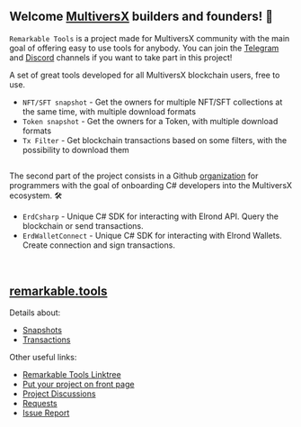## Welcome [MultiversX](https://github.com/ElrondNetwork) builders and founders! 👋

`Remarkable Tools` is a project made for MultiversX community with the main goal of offering easy to use tools for anybody. You can join the [Telegram](https://t.me/RemarkableTools) and [Discord](https://discord.io/RemarkableTools) channels if you want to take part in this project!

A set of great tools developed for all MultiversX blockchain users, free to use.
- `NFT/SFT snapshot` - Get the owners for multiple NFT/SFT collections at the same time, with multiple download formats
- `Token snapshot` - Get the owners for a Token, with multiple download formats
- `Tx Filter` - Get blockchain transactions based on some filters, with the possibility to download them

## 
The second part of the project consists in a Github [organization](https://github.com/RemarkableTools) for programmers with the goal of onboarding C# developers into the MultiversX ecosystem. 🛠️

- `ErdCsharp` - Unique C# SDK for interacting with Elrond API. Query the blockchain or send transactions.
- `ErdWalletConnect` - Unique C# SDK for interacting with Elrond Wallets. Create connection and sign transactions.

&nbsp;
## [remarkable.tools](https://remarkable.tools)

Details about:
- [Snapshots](https://github.com/RemarkableTools/remarkable.tools/wiki/Snapshot)
- [Transactions](https://github.com/RemarkableTools/remarkable.tools/wiki/Transactions)

Other useful links:
- [Remarkable Tools Linktree](https://linktr.ee/remarkabletools)
- [Put your project on front page](https://github.com/RemarkableTools/remarkable.tools/discussions/2)
- [Project Discussions](https://github.com/RemarkableTools/remarkable.tools/discussions/1)
- [Requests](https://github.com/RemarkableTools/remarkable.tools/discussions/3)
- [Issue Report](https://github.com/RemarkableTools/remarkable.tools/issues)
